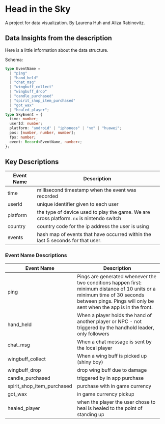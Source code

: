 # **Head in the Sky**

A project for data visualization. By Laurena Huh and Aliza Rabinovitz.

## Data Insights from the description

Here is a little information about the data structure.

Schema:

```ts
type EventName =
  | "ping"
  | "hand_held"
  | "chat_msg"
  | "wingbuff_collect"
  | "wingbuff_drop"
  | "candle_purchased"
  | "spirit_shop_item_purchased"
  | "got_wax"
  | "healed_player";
type SkyEvent = {
  time: number;
  userId: number;
  platform: "android" | "iphoneos" | "nx" | "huawei";
  pos: [number, number, number];
  fps: number;
  event: Record<EventName, number>;
};
```

## Key Descriptions

| Event Name | Description                                                                              |
| ---------- | ---------------------------------------------------------------------------------------- |
| time       | millisecond timestamp when the event was recorded                                                 |
| userId     | unique identifier given to each user                                                     |
| platform   | the type of device used to play the game. We are cross platform. `nx` is nintendo switch |
| country    | country code for the ip address the user is using                                        |
| events     | hash map of events that have occurred within the last 5 seconds for that user.           |


### Event Name Descriptions

| Event Name                 | Description                                                                                                                                                                                     |
| -------------------------- | ----------------------------------------------------------------------------------------------------------------------------------------------------------------------------------------------- |
| ping                       | Pings are generated whenever the two conditions happen first: minimum distance of 10 units or a minimum time of 30 seconds between pings. Pings will only be sent when the app is in the front. |
| hand_held                  | When a player holds the hand of another player or NPC - not triggered by the handhold leader, only followers                                                                                    |
| chat_msg                   | When a chat message is sent by the local player                                                                                                                                                 |
| wingbuff_collect           | When a wing buff is picked up (shiny boy)                                                                                                                                                       |
| wingbuff_drop              | drop wing buff due to damage                                                                                                                                                                    |
| candle_purchased           | triggered by in app purchase                                                                                                                                                                    |
| spirit_shop_item_purchased | purchase with in game currency                                                                                                                                                                  |
| got_wax                    | in game currency pickup                                                                                                                                                                         |
| healed_player              | when the player the user chose to heal is healed to the point of standing up                                                                                                                    |

